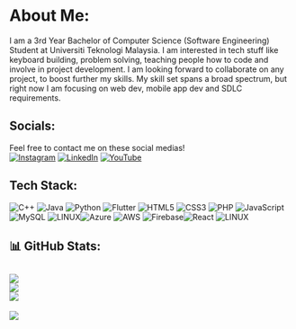 # About Me:
I am a 3rd Year Bachelor of Computer Science (Software Engineering) Student at Universiti Teknologi Malaysia. I am interested in tech stuff like keyboard building, problem solving, teaching people how to code and involve in project development. I am looking forward to collaborate on any project, to boost further my skills. My skill set spans a broad spectrum, but right now I am focusing on web dev, mobile app dev and SDLC requirements.

## Socials:
Feel free to contact me on these social medias!<br>
[![Instagram](https://img.shields.io/badge/Instagram-%23E4405F.svg?logo=Instagram&logoColor=white)](https://instagram.com/tauf.iqq) [![LinkedIn](https://img.shields.io/badge/LinkedIn-%230077B5.svg?logo=linkedin&logoColor=white)](https://linkedin.com/in/taufiqjurimi) [![YouTube](https://img.shields.io/badge/YouTube-%23FF0000.svg?logo=YouTube&logoColor=white)](https://www.youtube.com/@muhammadtaufiqbinjurimia2187) 

## Tech Stack:
![C++](https://img.shields.io/badge/c++-%2300599C.svg?style=for-the-badge&logo=c%2B%2B&logoColor=white) ![Java](https://img.shields.io/badge/java-%23ED8B00.svg?style=for-the-badge&logo=openjdk&logoColor=white) ![Python](https://img.shields.io/badge/python-3670A0?style=for-the-badge&logo=python&logoColor=ffdd54) ![Flutter](https://img.shields.io/badge/Flutter-%2302569B.svg?style=for-the-badge&logo=Flutter&logoColor=white) ![HTML5](https://img.shields.io/badge/html5-%23E34F26.svg?style=for-the-badge&logo=html5&logoColor=white) ![CSS3](https://img.shields.io/badge/css3-%231572B6.svg?style=for-the-badge&logo=css3&logoColor=white) ![PHP](https://img.shields.io/badge/php-%23777BB4.svg?style=for-the-badge&logo=php&logoColor=white) ![JavaScript](https://img.shields.io/badge/javascript-%23323330.svg?style=for-the-badge&logo=javascript&logoColor=%23F7DF1E) ![MySQL](https://img.shields.io/badge/mysql-%2300f.svg?style=for-the-badge&logo=mysql&logoColor=white)	![LINUX](https://img.shields.io/badge/Linux-FCC624?style=for-the-badge&logo=linux&logoColor=black)![Azure](https://img.shields.io/badge/azure-%230072C6.svg?style=for-the-badge&logo=azure-devops&logoColor=white) ![AWS](https://img.shields.io/badge/AWS-%23FF9900.svg?style=for-the-badge&logo=amazon-aws&logoColor=white) ![Firebase](https://img.shields.io/badge/firebase-%23039BE5.svg?style=for-the-badge&logo=firebase)![React](https://img.shields.io/badge/react-%2320232a.svg?style=for-the-badge&logo=react&logoColor=%2361DAFB) ![LINUX](https://img.shields.io/badge/Linux-FCC624?style=for-the-badge&logo=linux&logoColor=black)

<!-- ![Figma](https://img.shields.io/badge/figma-%23F24E1E.svg?style=for-the-badge&logo=figma&logoColor=white)  ![C](https://img.shields.io/badge/c-%2300599C.svg?style=for-the-badge&logo=c&logoColor=white)![R](https://img.shields.io/badge/r-%23276DC3.svg?style=for-the-badge&logo=r&logoColor=white) 
-->

## 📊 GitHub Stats:
![](https://github-readme-stats-sigma-five.vercel.app/api?username=taufiqqq&theme=radical&hide_border=false&include_all_commits=false&count_private=false)<br/>
![](https://github-readme-streak-stats.herokuapp.com/?user=taufiqqq&theme=radical&hide_border=false)<br/>
![](https://github-readme-stats.vercel.app/api/top-langs/?username=taufiqqq&theme=radical&hide_border=false&include_all_commits=false&count_private=false&layout=compact)
---

[![](https://visitcount.itsvg.in/api?id=taufiqqq&label=Profile%20Views&color=5&icon=3&pretty=true)](https://visitcount.itsvg.in)
<!-- Proudly created with GPRM ( https://gprm.itsvg.in ) -->
